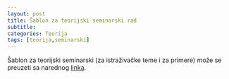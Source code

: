```yaml
---
layout: post
title: Šablon za teorijski seminarski rad
subtitle: 
categories: Teorija
tags: [teorija,seminarski]
---
```


Šablon za teorijski seminarski (za istraživačke teme i za primere) može se preuzeti sa narednog [linka](http://www.verifikacijasoftvera.matf.bg.ac.rs/vs/seminarski/sablon_za_seminarski_rad.zip).

